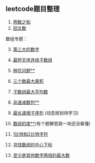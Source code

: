 ## leetcode题目整理

1. [两数之和](leet/two_num.md)
2. [回文数](leet/palindrome_number.md)

数组专题：

3. [第三大的数字](leet/third_maxnum.md)

4. [最短无序连续子数组](leet/shortest_unsorted_array.md)

5. [种花问题**](leet/can_place_flowers.md)

6. [三个数最大乘积](leet/max_of_three_numbers.md)

7. [子数组最大平均数](leet/max_average_subarray.md)

8. [非递减数列**](leet/no_decrease_array.md)

9. [最长递增子序列](leet/longest_increase_array.md) (动态规划待学习)

10. [数组的度**](leet/degree_of_array.md)(有个题解思路一块还没看懂)

11. [1比特和2比特字符](leet/one_and_two_bit_char.md)

12. [寻找数组的中心下标](leet/find-pivot-index.md)

13. [至少是其他数字两倍的最大数](leet/largest-number-at-least-twice-of-others.md)